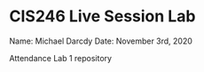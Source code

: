 # CIS246 Live Session Lab

Name: Michael Darcdy
Date: November 3rd, 2020

Attendance Lab 1 repository
